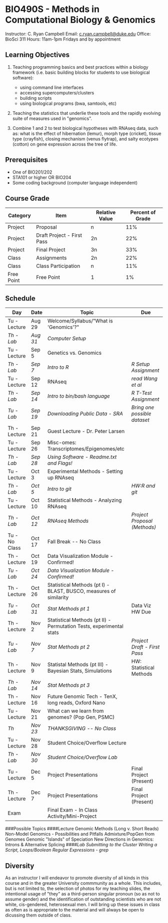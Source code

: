 # BIO490S - Methods in Computational Biology & Genomics

Instructor: C. Ryan Campbell
Email: [c.ryan.campbell@duke.edu](c.ryan.campbell@duke.edu)
Office: BioSci 311
Hours: 11am-1pm Fridays and by appointment

## Learning Objectives			
1. Teaching programming basics and best practices within a biology framework (i.e. basic building blocks for students to use biological software):
	* using command line interfaces
	* accessing supercomputers/clusters
	* building scripts
	* using biological programs (bwa, samtools, etc)

2. Teaching the statistics that underlie these tools and the rapidly evolving suite of measures used in "genomics".

3. Combine 1 and 2 to test biological hypotheses with RNAseq data, such as: what is the effect of hibernation (lemur), morph type (cricket), tissue type (crayfish), closing mechanism (venus flytrap), and salty ecotypes (cotton) on gene expression across the tree of life.

## Prerequisites
- One of BIO201/202
- STA101 or higher OR BIO204
- Some coding background (computer language independent)

## Course Grade
|Category|Item|Relative Value|Percent of Grade|
|--------|----|-------|----------------|
|Project|Proposal|n|11%|
|Project|Draft Project - First Pass|2n|22%|
|Project|Final Project|3n|33%|
|Class|Assignments|2n|22%|
|Class|Class Participation|n|11%|
|Free Point|Free Point|1|1%|

## Schedule
|Day|Date|Topic|Due|
|-------------|---------------|-----------------------------------------------------|-------------|
|Tu - Lecture|Aug 29|Welcome/Syllabus/"What is 'Genomics'?"||
|_Th - Lab_|_Aug 31_|_Computer Setup_||
|Tu - Lecture|Sep 5|Genetics vs. Genomics||
|_Th - Lab_|_Sep 7_|_Intro to R_|_R Setup Assignment_|
|Tu - Lecture|Sep 12|RNAseq|_read Wang et al_|
|_Th - Lab_|_Sep 14_|_Intro to bin/bash language_|_R T-Test Assignment_|
|_Tu - Lab_|_Sep 19_|_Downloading Public Data - SRA_|_Bring one possible dataset_|
|Th - Lecture|Sep 21|Guest Lecture - Dr. Peter Larsen||
|Tu - Lecture|Sep 26|Misc-omes: Transcriptomes/Epigenomes/etc||
|_Th - Lab_|_Sep 28_|_Using Software - Readme.txt and Flags!_||
|Tu - Lecture|Oct 3|Experimental Methods - Setting up RNAseq||
|_Th - Lab_|_Oct 5_|_Intro to git_|_HW:R and git_|
|Tu - Lecture|Oct 10|Statistical Methods - Analyzing RNAseq||
|_Th - Lab_|_Oct 12_|_RNAseq Methods_|_Project Proposal (Methods)_|
|Tu - No Class|Oct 17|Fall Break -- No Class||
|Th - Lecture|Oct 19|Data Visualization Module - Confirmed!||
|_Tu - Lab_|_Oct 24_|_Data Visualization Module - Confirmed!_||
|Th - Lecture|Oct 26|Statistical Methods (pt I) - BLAST, BUSCO, measures of similarity||
|_Tu - Lab_|_Oct 31_|_Stat Methods pt 1_|Data Viz HW Due|
|Th - Lecture|Nov 2|Statistical Methods (pt II) - Permutation Tests, experimental stats||
|_Tu - Lab_|_Nov 7_|_Stat Methods pt 2_|_Project Draft - First Pass_|
|Th - Lecture|Nov 9|Statistal Methods (pt III) - Bayesian Stats, Simulations|HW: Statistical Methods|
|_Th - Lab_|_Nov 14_|_Stat Methods pt 3_||
|Th - Lecture|Nov 16|Future Genomic Tech - TenX, long reads, Oxford Nano||
|Tu - Lecture|Nov 21|What can we learn from genomes? (Pop Gen, PSMC)||
|_Th_|_Nov 23_|_THANKSGIVING -- No Class_||
|Tu - Lecture|Nov 28|Student Choice/Overflow Lecture||
|_Th - Lab_|_Nov 30_|_Student Choice/Overflow Lab_||
|Tu - Lecture|Dec 5|Project Presentations|Final Project (Present)|
|Th - Lecture|Dec 7|Project Presentations|Final Project (Present)|
|Exam| |Final Exam - In Class Activity/Mini-Project||

###Possible Topics
####Lecture
Genomic Methods (Long v. Short Reads)
Non-Model Genomics - Possibilities and Pitfalls
Admixture/PopGen from Genomes
Genomic "Islands" of Speciation
New Directions in Genomics: Introns & Alternative Splicing
####_Lab_
_Submitting to the Cluster_
_Writing a Script, Loops/Boolean_
_Regular Expressions - grep_


## Diversity
As an instructor I will endeavor to promote diversity of all kinds in this course and in the greater University commmunity as a whole. This includes, but is not limited to, the selection of photos for my teaching slides, the intentional usage of "they" as a third-person singular pronoun (so as not to assume gender) and the identification of outstanding scientists who are not white, cis-gendered, heterosexual men. I will bring up these issues in class as often as is appropriate to the material and will always be open to dicussing them outside of class.